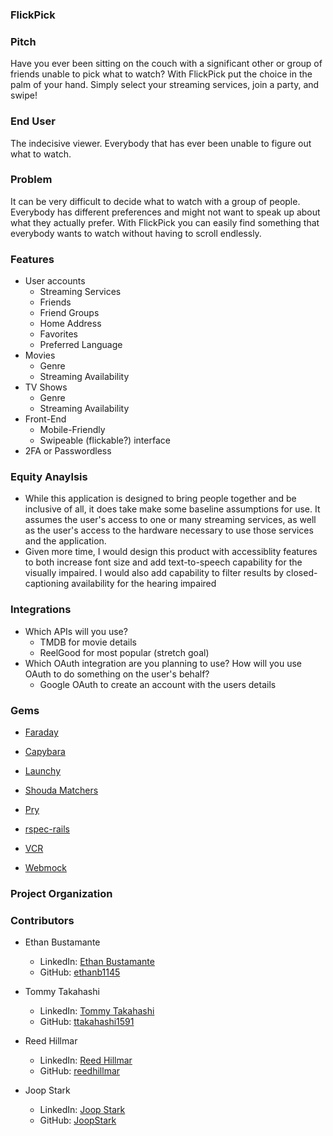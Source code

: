 ### FlickPick

### Pitch

Have you ever been sitting on the couch with a significant other or group of friends unable to pick what to watch? With FlickPick put the choice in the palm of your hand. Simply select your streaming services, join a party, and swipe!

### End User

The indecisive viewer. Everybody that has ever been unable to figure out what to watch.

### Problem

It can be very difficult to decide what to watch with a group of people. Everybody has different preferences and might not want to speak up about what they actually prefer. With FlickPick you can easily find something that everybody wants to watch without having to scroll endlessly.

### Features

* User accounts
  * Streaming Services
  * Friends
  * Friend Groups
  * Home Address
  * Favorites
  * Preferred Language
* Movies
  * Genre
  * Streaming Availability
* TV Shows
  * Genre
  * Streaming Availability
* Front-End
  * Mobile-Friendly
  * Swipeable (flickable?) interface
* 2FA or Passwordless
  

### Equity Anaylsis   
* While this application is designed to bring people together and be inclusive of all, it does take make some baseline assumptions for use. It assumes the user's access to one or many streaming services, as well as the user's access to the hardware necessary to use those services and the application.
* Given more time, I would design this product with accessiblity features to both increase font size and add text-to-speech capability for the visually impaired. I would also add capability to filter results by closed-captioning availability for the hearing impaired

### Integrations

* Which APIs will you use?
  * TMDB for movie details
  * ReelGood for most popular (stretch goal)
* Which OAuth integration are you planning to use? How will you use OAuth to do something on the user's behalf?
  * Google OAuth to create an account with the users details

 ### Gems
- [Faraday](https://github.com/lostisland/faraday)

- [Capybara](https://github.com/teamcapybara/capybara)

- [Launchy](https://github.com/copiousfreetime/launchy)

- [Shouda Matchers](https://github.com/thoughtbot/shoulda-matchers)

- [Pry](https://github.com/pry/pry)

- [rspec-rails](https://github.com/rspec/rspec-rails)

- [VCR](https://github.com/vcr/vcr)
  
- [Webmock](https://github.com/bblimke/webmock)

 ### Project Organization


 ### Contributors
- Ethan Bustamante
  - LinkedIn: [Ethan Bustamante](https://www.linkedin.com/in/ethan-bustamante/)
  - GitHub: [ethanb1145](https://github.com/ethanb1145)

- Tommy Takahashi
  - LinkedIn: [Tommy Takahashi](https://www.linkedin.com/in/tommy-takahashi/)
  - GitHub: [ttakahashi1591](https://github.com/ttakahashi1591)
 
- Reed Hillmar
  - LinkedIn: [Reed Hillmar](https://www.linkedin.com/in/reed-hillmar/)
  - GitHub: [reedhillmar](https://github.com/reedhillmar)
 
- Joop Stark
  - LinkedIn: [Joop Stark](https://www.linkedin.com/in/joop-stark/)
  - GitHub: [JoopStark](https://github.com/JoopStark)
